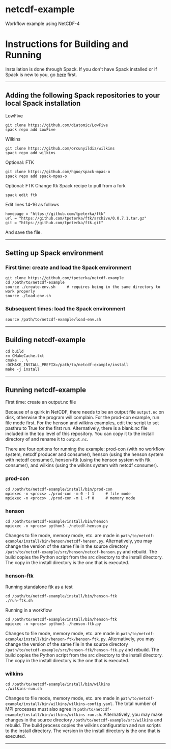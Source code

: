 # netcdf-example
Workflow example using NetCDF-4

# Instructions for Building and Running

Installation is done through Spack. If you don't have Spack installed or if Spack is new to you, go [here](https://spack.readthedocs.io/en/latest/) first.

-----

## Adding the following Spack repositories to your local Spack installation

LowFive
```
git clone https://github.com/diatomic/LowFive
spack repo add LowFive
```

Wilkins
```
git clone https://github.com/orcunyildiz/wilkins
spack repo add wilkins
```

Optional: FTK
```
git clone https://github.com/hguo/spack-mpas-o
spack repo add spack-mpas-o
```

Optional: FTK
Change ftk Spack recipe to pull from a fork
```
spack edit ftk
```

Edit lines 14-16 as follows
```
homepage = "https://github.com/tpeterka/ftk"
url = "https://github.com/tpeterka/ftk/archive/0.0.7.1.tar.gz"
git = "https://github.com/tpeterka/ftk.git"
```
And save the file.

-----

## Setting up Spack environment

### First time: create and load the Spack environment

```
git clone https://github.com/tpeterka/netcdf-example
cd /path/to/netcdf-example
source ./create-env.sh     # requires being in the same directory to work properly
source ./load-env.sh
```

### Subsequent times: load the Spack environment

```
source /path/to/netcdf-example/load-env.sh
```

----

## Building netcdf-example

```
cd build
rm CMakeCache.txt
cmake .. \
-DCMAKE_INSTALL_PREFIX=/path/to/netcdf-example/install
make -j install
```

-----

## Running netcdf-example

First time: create an output.nc file

Because of a quirk in NetCDF, there needs to be an output file `output.nc` on disk, otherwise the program will complain. For the prod-con example, run file mode first. For the henson and wilkins
examples, edit the script to set pasthru to True for the first run. Alternatively, there is a blank.nc file included in the top level of this repository. You can copy it to the install directory of
and rename it to `output.nc`.

There are four options for running the example: prod-con (with no workflow system, netcdf producer and consumer), henson (using the henson system with netcdf consumer), henson-ftk (using the henson system with ftk consumer), and wilkins (using the wilkins system with netcdf consumer).

### prod-con

```
cd /path/to/netcdf-example/install/bin/prod-con
mpiexec -n <procs> ./prod-con -m 0 -f 1     # file mode
mpiexec -n <procs> ./prod-con -m 1 -f 0     # memory mode
```

### henson

```
cd /path/to/netcdf-example/install/bin/henson
mpiexec -n <procs> python3 ./netcdf-henson.py
```

Changes to file mode, memory mode, etc. are made in `path/to/netcdf-example/install/bin/henson/netcdf-henson.py`. Alternatively, you may change the version of the same file in the source directory
`/path/to/netcdf-example/src/henson/netcdf-henson.py` and rebuild. The build copies the Python script from the src directory to the install directory. The copy in the install directory is the one that
is executed.

### henson-ftk

Running standalone ftk as a test
```
cd /path/to/netcdf-example/install/bin/henson-ftk
./run-ftk.sh
```

Running in a workflow
```
cd /path/to/netcdf-example/install/bin/henson-ftk
mpiexec -n <procs> python3 ./henson-ftk.py
```

Changes to file mode, memory mode, etc. are made in `path/to/netcdf-example/install/bin/henson-ftk/henson-ftk.py`. Alternatively, you may change the version of the same file in the source directory
`/path/to/netcdf-example/src/henson-ftk/henson-ftk.py` and rebuild. The build copies the Python script from the src directory to the install directory. The copy in the install directory is the one that
is executed.

### wilkins

```
cd /path/to/netcdf-example/install/bin/wilkins
./wilkins-run.sh
```

Changes to file mode, memory mode, etc. are made in `path/to/netcdf-example/install/bin/wilkins/wilkins-config.yaml`. The total number of MPI processes must also agree in
`path/to/netcdf-example/install/bin/wilkins/wilkins-run.sh`. Alternatively, you may make changes in the source directory `/path/to/netcdf-example/src/wilkins` and rebuild. The build process copies the
wilkins configuration and run scripts to the install directory. The version in the install directory is the one that is executed.

-----

